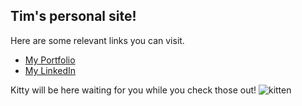 ## Tim's personal site!


Here are some relevant links you can visit.

* [My Portfolio](https://tacascer.github.io/portfolio)
* [My LinkedIn](https://www.linkedin.com/in/timtran2018/)

Kitty will be here waiting for you while you check those out!
![kitten](https://i.imgur.com/5urMfuf.jpg "kitten")
